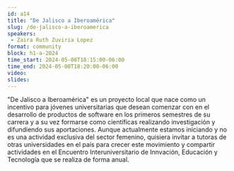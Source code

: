 ```yaml
---
id: a14
title: "De Jalisco a Iberoamérica"
slug: /de-jalisco-a-iberoamerica
speakers:
 - Zaira Ruth Zuviria Lopez
format: community
block: h1-a-2024
time_start: 2024-05-08T18:15:00-06:00
time_end: 2024-05-08T18:20:00-06:00
video:
slides:
---
```


"De Jalisco a Iberoamérica" es un proyecto local que nace como un incentivo para jóvenes universitarias que desean comenzar con en el desarrollo de productos de software en los primeros semestres de su carrera y a su vez formarse como científicas realizando investigación y difundiendo sus aportaciones. Aunque actualmente estamos iniciando y no es una actividad exclusiva del sector femenino, quisiera invitar a tutoras de otras universidades en el país para crecer este movimiento y compartir actividades en el Encuentro Interuniversitario de Innvación, Educación y Tecnología que se realiza de forma anual.